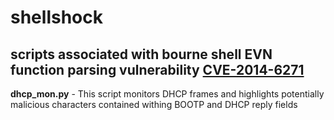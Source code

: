shellshock
==========

scripts associated with bourne shell EVN function parsing vulnerability [CVE-2014-6271](http://web.nvd.nist.gov/view/vuln/detail?vulnId=CVE-2014-6271)
---

**dhcp_mon.py** - This script monitors DHCP frames and highlights potentially malicious characters contained withing BOOTP and DHCP reply fields
